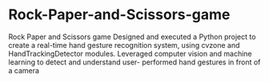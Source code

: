 # Rock-Paper-and-Scissors-game
Rock Paper and Scissors game Designed and executed a Python project to create a real-time hand gesture recognition system, using cvzone and HandTrackingDetector modules. Leveraged computer vision and machine learning to detect and understand user- performed hand gestures in front of a camera
